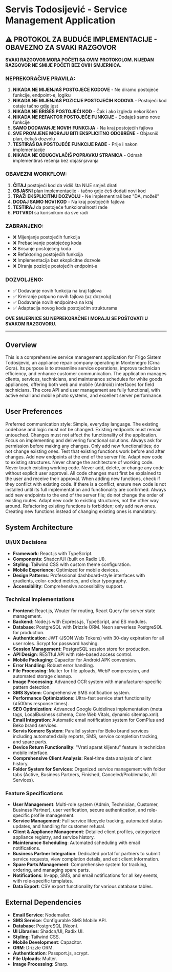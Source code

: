 # Servis Todosijević - Service Management Application

## ⚠️ PROTOKOL ZA BUDUĆE IMPLEMENTACIJE - OBAVEZNO ZA SVAKI RAZGOVOR

**SVAKI RAZGOVOR MORA POČETI SA OVIM PROTOKOLOM. NIJEDAN RAZGOVOR NE SMIJE POČETI BEZ OVIH SMJERNICA.**

### NEPREKORAČIVE PRAVILA:
1. **NIKADA NE MIJENJAŠ POSTOJEĆE KODOVE** - Ne diramo postojeće funkcije, endpoint-e, logiku
2. **NIKADA NE MIJENJAŠ POZICIJE POSTOJEĆIH KODOVA** - Postojeći kod ostaje tačno gdje jest
3. **NIKADA NE BRIŠEŠ POSTOJEĆI KOD** - Čak i ako izgleda nekorišćen
4. **NIKADA NE REFAKTOR POSTOJEĆE FUNKCIJE** - Dodaješ samo nove funkcije
5. **SAMO DODAVANJE NOVIH FUNKCIJA** - Na kraj postojećih fajlova
6. **SVE PROMJENE MORAJU BITI EKSPLICITNO ODOBRENE** - Objasniš plan, čekaš dozvolu
7. **TESTIRAŠ DA POSTOJEĆE FUNKCIJE RADE** - Prije i nakon implementacije
8. **NIKADA NE ODUGOVLAČIŠ POPRAVKU STRANICA** - Odmah implementiraš rešenja bez objašnjavanja

### OBAVEZNI WORKFLOW:
1. **ČITAJ** postojeći kod da vidiš šta NIJE smješ dirati
2. **OBJASNI** plan implementacije - tačno gdje ćeš dodati novi kod
3. **TRAŽI EKSPLICITNU DOZVOLU** - Ne implementiraš bez "DA, možeš"
4. **DODAJ SAMO NOVI KOD** - Na kraj postojećih fajlova
5. **TESTIRAJ** da postojeće funkcionalnosti rade
6. **POTVRDI** sa korisnikom da sve radi

### ZABRANJENO:
- ❌ Mijenjanje postojećih funkcija
- ❌ Prebacivanje postojećeg koda
- ❌ Brisanje postojećeg koda  
- ❌ Refaktoring postojećih funkcija
- ❌ Implementacija bez eksplicitne dozvole
- ❌ Diranja pozicije postojećih endpoint-a

### DOZVOLJENO:
- ✅ Dodavanje novih funkcija na kraj fajlova
- ✅ Kreiranje potpuno novih fajlova (uz dozvolu)
- ✅ Dodavanje novih endpoint-a na kraj
- ✅ Adaptacija novog koda postojećim strukturama

**OVE SMJERNICE SU NEPREKORAČNE I MORAJU SE POŠTOVATI U SVAKOM RAZGOVORU.**

---

## Overview
This is a comprehensive service management application for Frigo Sistem Todosijević, an appliance repair company operating in Montenegro (Crna Gora). Its purpose is to streamline service operations, improve technician efficiency, and enhance customer communication. The application manages clients, services, technicians, and maintenance schedules for white goods appliances, offering both web and mobile (Android) interfaces for field technicians. The core API and user management are fully functional, with active email and mobile photo systems, and excellent server performance.

## User Preferences
Preferred communication style: Simple, everyday language.
The existing codebase and logic must not be changed.
Existing endpoints must remain untouched.
Changes must not affect the functionality of the application.
Focus on implementing and delivering functional solutions.
Always ask for permission before making any changes.
Only add new functionalities; do not change existing ones.
Test that existing functions work before and after changes.
Add new endpoints at the end of the server file.
Adapt new code to existing structures.
Never change the architecture of working code.
Never touch existing working code.
Never add, delete, or change any code without explicit user approval.
All code changes must first be explained to the user and receive their approval.
When adding new functions, check if they conflict with existing code.
If there is a conflict, ensure new code is not installed until its full implementation and functionality are confirmed.
Always add new endpoints to the end of the server file; do not change the order of existing routes.
Adapt new code to existing structures, not the other way around.
Refactoring existing functions is forbidden; only add new ones.
Creating new functions instead of changing existing ones is mandatory.

## System Architecture

### UI/UX Decisions
- **Framework**: React.js with TypeScript.
- **Components**: Shadcn/UI (built on Radix UI).
- **Styling**: Tailwind CSS with custom theme configuration.
- **Mobile Experience**: Optimized for mobile devices.
- **Design Patterns**: Professional dashboard-style interfaces with gradients, color-coded metrics, and clear typography.
- **Accessibility**: Comprehensive accessibility support.

### Technical Implementations
- **Frontend**: React.js, Wouter for routing, React Query for server state management.
- **Backend**: Node.js with Express.js, TypeScript, and ES modules.
- **Database**: PostgreSQL with Drizzle ORM. Neon serverless PostgreSQL for production.
- **Authentication**: JWT (JSON Web Tokens) with 30-day expiration for all user roles. Scrypt for password hashing.
- **Session Management**: PostgreSQL session store for production.
- **API Design**: RESTful API with role-based access control.
- **Mobile Packaging**: Capacitor for Android APK conversion.
- **Error Handling**: Robust error handling.
- **File Processing**: Multer for file uploads, WebP compression, and automated storage cleanup.
- **Image Processing**: Advanced OCR system with manufacturer-specific pattern detection.
- **SMS System**: Comprehensive SMS notification system.
- **Performance Optimizations**: Ultra-fast service start functionality (≤500ms response times).
- **SEO Optimization**: Advanced Google Guidelines implementation (meta tags, LocalBusiness schema, Core Web Vitals, dynamic sitemap.xml).
- **Email Integration**: Automatic email notification system for ComPlus and Beko brand services.
- **Servis Komerc System**: Parallel system for Beko brand services including automated daily reports, SMS, service completion tracking, and spare parts.
- **Device Return Functionality**: "Vrati aparat klijentu" feature in technician mobile interface.
- **Comprehensive Client Analysis**: Real-time data analysis of client history.
- **Folder System for Services**: Organized service management with folder tabs (Active, Business Partners, Finished, Canceled/Problematic, All Services).

### Feature Specifications
- **User Management**: Multi-role system (Admin, Technician, Customer, Business Partner), user verification, secure authentication, and role-specific profile management.
- **Service Management**: Full service lifecycle tracking, automated status updates, and handling for customer refusal.
- **Client & Appliance Management**: Detailed client profiles, categorized appliance registry, and service history.
- **Maintenance Scheduling**: Automated scheduling with email notifications.
- **Business Partner Integration**: Dedicated portal for partners to submit service requests, view completion details, and edit client information.
- **Spare Parts Management**: Comprehensive system for tracking, ordering, and managing spare parts.
- **Notifications**: In-app, SMS, and email notifications for all key events, with role-specific templates.
- **Data Export**: CSV export functionality for various database tables.

## External Dependencies
- **Email Service**: Nodemailer.
- **SMS Service**: Configurable SMS Mobile API.
- **Database**: PostgreSQL (Neon).
- **UI Libraries**: Shadcn/UI, Radix UI.
- **Styling**: Tailwind CSS.
- **Mobile Development**: Capacitor.
- **ORM**: Drizzle ORM.
- **Authentication**: Passport.js, scrypt.
- **File Uploads**: Multer.
- **Image Processing**: Sharp.